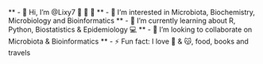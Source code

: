 **  - 👋 Hi, I’m @Lixy7 🧫 🧬 🔬 
** - 👀 I’m interested in Microbiota, Biochemistry, Microbiology and Bioinformatics 
** - 🌱 I’m currently learning about R, Python, Biostatistics & Epidemiology 💻 
** - 💞️ I’m looking to collaborate on Microbiota & Bioinformatics 
** - ⚡ Fun fact: I love 🐶 & 😽, food, books and travels 

<!---
Lixy7/Lixy7 is a ✨ special ✨ repository because its `README.md` (this file) appears on your GitHub profile.
You can click the Preview link to take a look at your changes.
--->

